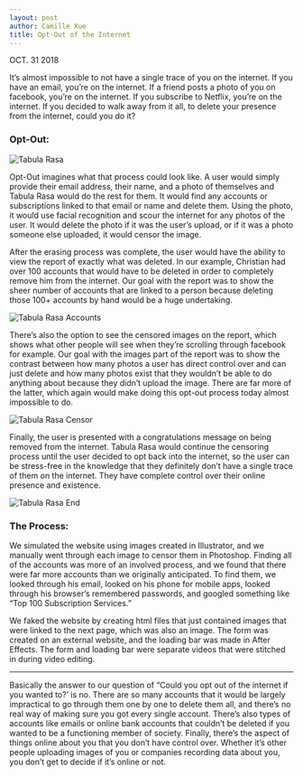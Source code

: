 ```yaml
---
layout: post
author: Camille Xue
title: Opt-Out of the Internet
---
```


OCT. 31 2018

It’s almost impossible to not have a single trace of you on the internet. If you have an email, you’re on the internet. If a friend posts a photo of you on facebook, you’re on the internet. If you subscribe to Netflix, you’re on the internet. If you decided to walk away from it all, to delete your presence from the internet, could you do it?

### Opt-Out:

![Tabula Rasa](https://image.ibb.co/n0Zc8L/tabula-rasa.png)

Opt-Out imagines what that process could look like. A user would simply provide their email address, their name, and a photo of themselves and Tabula Rasa would do the rest for them. It would find any accounts or subscriptions linked to that email or name and delete them. Using the photo, it would use facial recognition and scour the internet for any photos of the user. It would delete the photo if it was the user’s upload, or if it was a photo someone else uploaded, it would censor the image. 

After the erasing process was complete, the user would have the ability to view the report of exactly what was deleted. In our example, Christian had over 100 accounts that would have to be deleted in order to completely remove him from the internet. Our goal with the report was to show the sheer number of accounts that are linked to a person because deleting those 100+ accounts by hand would be a huge undertaking.

![Tabula Rasa Accounts](https://image.ibb.co/cyNiF0/report-list.png)

There’s also the option to see the censored images on the report, which shows what other people will see when they’re scrolling through facebook for example. Our goal with the images part of the report was to show the contrast between how many photos a user has direct control over and can just delete and how many photos exist that they wouldn’t be able to do anything about because they didn’t upload the image. There are far more of the latter, which again would make doing this opt-out process today almost impossible to do. 


![Tabula Rasa Censor](https://image.ibb.co/i73UoL/14063964-10153774473017036-8840356797279187282-n.png)

Finally, the user is presented with a congratulations message on being removed from the internet. Tabula Rasa would continue the censoring process until the user decided to opt back into the internet, so the user can be stress-free in the knowledge that they definitely don’t have a single trace of them on the internet. They have complete control over their online presence and existence.

![Tabula Rasa End](https://image.ibb.co/goZDF0/congrats.png)


### The Process:

We simulated the website using images created in Illustrator, and we manually went through each image to censor them in Photoshop. Finding all of the accounts was more of an involved process, and we found that there were far more accounts than we originally anticipated. To find them, we looked through his email, looked on his phone for mobile apps, looked through his browser’s remembered passwords, and googled something like “Top 100 Subscription Services.”

We faked the website by creating html files that just contained images that were linked to the next page, which was also an image. The form was created on an external website, and the loading bar was made in After Effects. The form and loading bar were separate videos that were stitched in during video editing. 

---

Basically the answer to our question of “Could you opt out of the internet if you wanted to?’ is no. There are so many accounts that it would be largely impractical to go through them one by one to delete them all, and there’s no real way of making sure you got every single account. There’s also types of accounts like emails or online bank accounts that couldn’t be deleted if you wanted to be a functioning member of society. Finally, there’s the aspect of things online about you that you don’t have control over. Whether it’s other people uploading images of you or companies recording data about you, you don’t get to decide if it’s online or not. 


